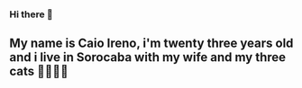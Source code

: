 ### Hi there 👋

## My name is Caio Ireno, i'm twenty three years old and i live in Sorocaba with my wife and my three cats :couple::smiley_cat::smiley_cat::smiley_cat:

##

##

<!--
**caio-ireno/Caio-Ireno** is a ✨ _special_ ✨ repository because its `README.md` (this file) appears on your GitHub profile.

Here are some ideas to get you started:

- 🔭 I’m currently working on ...
- 🌱 I’m currently learning ...
- 👯 I’m looking to collaborate on ...
- 🤔 I’m looking for help with ...
- 💬 Ask me about ...
- 📫 How to reach me: ...
- 😄 Pronouns: ...
- ⚡ Fun fact: ...
-->
